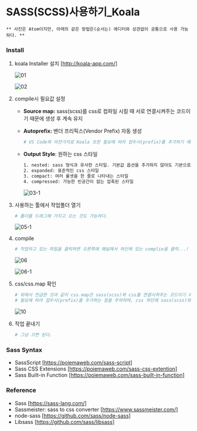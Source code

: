 SASS(SCSS)사용하기_Koala
==
~~~
** 사진은 Atom이지만, 아래의 같은 방법은(순서는) 에디터와 상관없이 공통으로 사용 가능하다. **
~~~

### Install
1. koala Installer 설치 [http://koala-app.com/]

   ![01](https://user-images.githubusercontent.com/57767002/83588631-c78afa80-a58c-11ea-9c8d-0efb0f29fc6a.jpg)

   ![02](https://user-images.githubusercontent.com/57767002/83588632-c8bc2780-a58c-11ea-9d00-8561a864c0f1.jpg)
   
2. compile시 필요값 설정

   + __Source map:__ sass(scss)를 css로 컴파일 시킬 때 서로 연결시켜주는 코드이기 때문에 생성 후 계속 유지
   
   + __Autoprefix:__ 밴더 프리픽스(Vendor Prefix) 자동 생성
     ~~~bash
     # VS Code와 마찬가지로 Koala 또한 필요에 따라 접두사(prefix)를 추가하기 때문에 css마다 다를 수 있다.
     ~~~
     
   + __Output Style__: 원하는 css 스타일
     ~~~bash
     1. nested: sass 형식과 유사한 스타일. 기본값 옵션을 추가하지 않아도 기본으로 적용
     2. expanded: 표준적인 css 스타일
     3. compact: 여러 룰셋을 한 줄로 나타내는 스타일
     4. compressed: 가능한 빈공간이 없는 압축된 스타일
     ~~~
     
     ![03-1](https://user-images.githubusercontent.com/57767002/83588633-c8bc2780-a58c-11ea-9cd1-7877a2793641.png)
   
3. 사용하는 툴에서 작업폴더 열기

   ~~~bash
   # 폴더를 드래그해 가지고 오는 것도 가능하다.
   ~~~
   
   ![05-1](https://user-images.githubusercontent.com/57767002/83589801-5d278980-a58f-11ea-90ea-d4baf08ca87f.png)
   
4. compile

   ~~~bash
   # 작업하고 있는 파일을 클릭하면 오른쪽에 패널에서 하단에 있는 complie을 클릭...!
   ~~~
   
   ![06](https://user-images.githubusercontent.com/57767002/83588649-cfe33580-a58c-11ea-80ee-dc4d399133c7.jpg)
   
   ![06-1](https://user-images.githubusercontent.com/57767002/83589712-41bc7e80-a58f-11ea-84f7-314886aba4a5.png)
   
5. css/css.map 확인

   ~~~bash
   # 위에서 언급한 것과 같이 css.map은 sass(scss)와 css를 연결시켜주는 코드이기 때문에 생성 후 계속 유지해야 한다.
   # 필요에 따라 접두사(prefix)를 추가하는 점을 주의하며, css 하단에 sass(scss)와 연결되어있는 URL을 확인할 수 있다.
   ~~~
   
   ![10](https://user-images.githubusercontent.com/57767002/83588660-d5408000-a58c-11ea-990f-510678cb06e5.jpg)

7. 작업 끝내기

   ~~~bash
   # 그냥 끄면 된다.
   ~~~
   
   

### Sass Syntax
+ SassScript [https://poiemaweb.com/sass-script]
+ Sass CSS Extensions [https://poiemaweb.com/sass-css-extention]
+ Sass Built-in Function [https://poiemaweb.com/sass-built-in-function]


### Reference
+ Sass [https://sass-lang.com/]
+ Sassmeister: sass to css converter [https://www.sassmeister.com/]
+ node-sass [https://github.com/sass/node-sass]
+ Libsass [https://github.com/sass/libsass]
